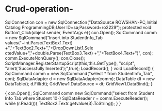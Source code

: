 # Crud-operation-

SqlConnection con = new SqlConnection("DataSource ROWSHAN-PC;Initial Catalog ProgrammingDB;User ID=sa;Password=ro2229");
protected void Button1_Click(object sender, EventArgs e){
con.Open();
SqlCommand comm = new
SqlCommand("Insert into StudentInfo_Tab
values("+int.Parse(TextBox1.Text) +","+TextBox2.Text+","+DropDownList1.Sele ctedValue+","+double.Parse(TextBox3.Text) +","+TextBox4.Text+")", con); comm.ExecuteNonQuery(); con.Close(); ScriptManager.RegisterStartupScript(this,this.GetType(), "script", "alert('Successfully Inserted');",true);
LoadRecord();
}
void LoadRecord()
{
SqlCommand comm = new SqlCommand("select * from StudentInfo_Tab", con);
SqlDataAdapter d = new SqlDataAdapter(comm);
DataTable dt = new DataTable();
d.Fill(dt);
GridView1.DataSource = dt;
GridView1.DataBind();
}



{
con.Open();
SqlCommand comm
new SqlCommand("select from Student Info Tab where Student 10-)
SqlDataReader r = comm.ExecuteReader();
while (r.Read()){
TextBox2.Textr.getvalue(3).ToString();
}
}
